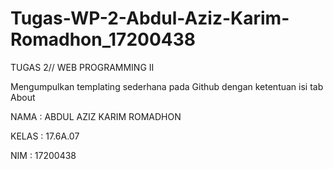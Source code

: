 # Tugas-WP-2-Abdul-Aziz-Karim-Romadhon_17200438

TUGAS 2// WEB PROGRAMMING II  

Mengumpulkan templating sederhana pada Github dengan ketentuan isi tab About 

NAMA : ABDUL AZIZ KARIM ROMADHON 

KELAS : 17.6A.07 

NIM : 17200438
